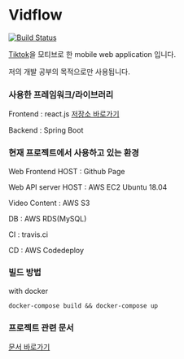 # Vidflow 

[![Build Status](https://travis-ci.org/ryrie/vidflow.svg?branch=master)](https://travis-ci.org/ryrie/vidflow)

[Tiktok](https://www.tiktok.com)을 모티브로 한 mobile web application 입니다.

저의 개발 공부의 목적으로만 사용됩니다. 

### 사용한 프레임워크/라이브러리

Frontend : react.js [저장소 바로가기](https://github.com/ryrie/vidflow-web)

Backend : Spring Boot

### 현재 프로젝트에서 사용하고 있는 환경

Web Frontend HOST : Github Page

Web API server HOST : AWS EC2 Ubuntu 18.04

Video Content : AWS S3

DB : AWS RDS(MySQL)

CI : travis.ci

CD : AWS Codedeploy


### 빌드 방법

with docker

`docker-compose build && docker-compose up`

### 프로젝트 관련 문서

[문서 바로가기](docs/Index.adoc)

